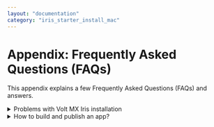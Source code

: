```yaml
---
layout: "documentation"
category: "iris_starter_install_mac"
---
```


<!-- [](Prerequisites.html)

*   [Prerequisites](Prerequisites.html#prerequisites)
    *   [System Requirements](Prerequisites.html#system-requirements)
    *   [Download Volt MX Iris](Prerequisites.html#download)
*   [Install Volt MX Iris](Installing VoltMX Iris.html#installing)
    *   [Configuring Volt MX Iris to use a Proxy server](Installing VoltMX Iris.html#configuring-to-use-a-proxy-server)
        *   [Basic Proxy](Installing VoltMX Iris.html#basic-proxy)
        *   [NTLM Proxy](Installing VoltMX Iris.html#ntlm-proxy)
        *   [Custom NTLM Proxy](Installing VoltMX Iris.html#custom-ntlm-proxy)
        *   [White-list Essential Domains](Installing VoltMX Iris.html#white-list-essential-domains)
*   [Post Installation Tasks](Launching VoltMX Iris.html#post-installation-tasks)
    *   [Launching Volt MX Iris](Launching VoltMX Iris.html#launching)
*   [Update Volt MX Iris](Upgrade.html)
*   [FAQs](StudioInstallation_FAQs.html#appendix-frequently-asked-questions-faqs)

[](#)

*   All Files

You are here: FAQs -->

# Appendix: Frequently Asked Questions (FAQs)

This appendix explains a few Frequently Asked Questions (FAQs) and answers.

<details close markdown="block"><summary>Problems with Volt MX Iris installation</summary>
<p>In case there were problems with your installation, install complete page shows a warning and the logs location i.e. path to the installation directory.</p>
<ul>
<li>In case the installation is canceled, the logs are generated in either desktop or installation path.</li>
<li>If you cancel the installation before <b>Choose Install Folder</b> screen, the logs are generated in desktop.</li>
<li>If you cancel the installation after <b>Choose Install Folder</b> screen, the logs are generated in the installation folder.</li>
</ul>
</details>

<details close markdown="block"><summary>How to build and publish an app?</summary>
After installing Volt MX Iris you can refer to the [Getting Started](https://opensource.hcltechsw.com/volt-mx-docs/docs/documentation/) page to understand how to create an application.

Once you have created your application, you can refer to [Building and Viewing an Application]({{ site.baseurl }}/docs/documentation/Iris/iris_user_guide/Content/BuildingAndViewAnApp.html).

If you have created an iOS application and want to publish it to the App Store, you can refer to [Build an iOS Application]({{ site.baseurl }}/docs/documentation/Iris/iris_user_guide/Content/BuildAnAppForiOS.html).

Certain prerequisites for building and publishing your iOS application to the App Store are:

<ul>
<li><a href="/docs/documentation/Iris/iris_user_guide/Content/iOS_Automatic_Output_Generation.html#prerequisites">Configure Xcode on your Mac</a></li> 
<li><a href="/docs/documentation/Iris/iris_user_guide/Content/iOS_Automatic_Output_Generation.html#ipa-generation">Connect your Mac with Iris</a></li> 
<li><a href="https://developer.apple.com/documentation/">Apple Enterprise Distribution Certificate (Release Mode only)</a>
<ul><li>Using this feature, you can add your Apple enterprise distribution certificate to the Volt MX Management server. To add the certificate, click <b>+Add</b> to select the certificate from its location and then click <b>Open</b>. The selected certificate with size in KB appears next to Enterprise Distribution Certificate label.</li></ul>
</li>  
<li><a href="https://developer.apple.com/documentation/">Apple Enterprise Provisioning Profile (Release Mode only)</a>
<ul><li>Using this feature, you can add your Apple enterprise store provisioning profile to the Volt MX Management server. Click <b>+Add</b> to select the profile from its location and then click <b>Open</b>. The selected profile with size in KB appears next to enterprise store provisioning profile.</li></ul>
</li>  
<li><a href="https://developer.apple.com/documentation/">Apple Application Manager (Launchpad app) Push Certificate (Release Mode only)</a>
<ul><li>Using this feature, you can add your Apple push certificate to the Volt MX Management server. Click <b>+Add</b> to select the certificate from its location and then click <b>Open</b>. The selected certificate with size in KB appears next to push certificate label.</li></ul>
</li>  
</ul>

If you have created an Android application and want to publish it to the Google Play Store, you can refer to [Build an Android Application]({{ site.baseurl }}/docs/documentation/Iris/iris_user_guide/Content/BuildAnAppForAndroid.html).

</details>

<!-- - [Prerequisites](Prerequisites.html#prerequisites)
  - [System Requirements](Prerequisites.html#system-requirements)
  - [Download Volt MX Iris](Prerequisites.html#download)
- [Install Volt MX Iris](Installing VoltMX Iris.html#installing)
  - [Configuring Volt MX Iris to use a Proxy server](Installing VoltMX Iris.html#configuring-to-use-a-proxy-server)
    - [Basic Proxy](Installing VoltMX Iris.html#basic-proxy)
    - [NTLM Proxy](Installing VoltMX Iris.html#ntlm-proxy)
    - [Custom NTLM Proxy](Installing VoltMX Iris.html#custom-ntlm-proxy)
    - [White-list Essential Domains](Installing VoltMX Iris.html#white-list-essential-domains)
- [Post Installation Tasks](Launching VoltMX Iris.html#post-installation-tasks)
  - [Launching Volt MX Iris](Launching VoltMX Iris.html#launching)
- [Update Volt MX Iris](Upgrade.html)
- [FAQs](#appendix-frequently-asked-questions-faqs) -->
